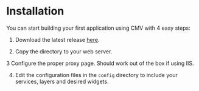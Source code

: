 # Installation

You can start building your first application using CMV with 4 easy steps:

1. Download the latest release [here](https://github.com/cmv/cmv-app/releases).

2. Copy the directory to your web server.

3 Configure the proper proxy page. Should work out of the box if using IIS.

4. Edit the configuration files in the `config` directory to include your services, layers and desired widgets.